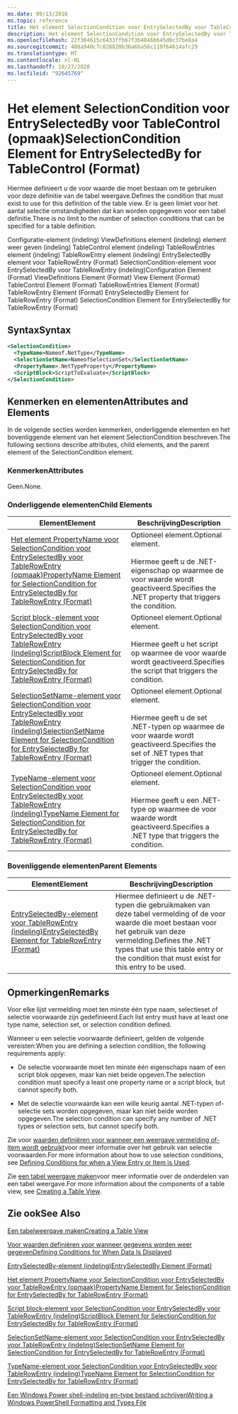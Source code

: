 ```yaml
---
ms.date: 09/13/2016
ms.topic: reference
title: Het element SelectionCondition voor EntrySelectedBy voor TableControl (opmaak)
description: Het element SelectionCondition voor EntrySelectedBy voor TableControl (opmaak)
ms.openlocfilehash: 22f304615c6433ffb67f3b4046b645d0c37be8a4
ms.sourcegitcommit: 488a940c7c828820b36a6ba56c119f64614afc29
ms.translationtype: MT
ms.contentlocale: nl-NL
ms.lasthandoff: 10/27/2020
ms.locfileid: "92645769"
---
```

# <a name="selectioncondition-element-for-entryselectedby-for-tablecontrol-format"></a><span data-ttu-id="54d36-103">Het element SelectionCondition voor EntrySelectedBy voor TableControl (opmaak)</span><span class="sxs-lookup"><span data-stu-id="54d36-103">SelectionCondition Element for EntrySelectedBy for TableControl (Format)</span></span>

<span data-ttu-id="54d36-104">Hiermee definieert u de voor waarde die moet bestaan om te gebruiken voor deze definitie van de tabel weergave.</span><span class="sxs-lookup"><span data-stu-id="54d36-104">Defines the condition that must exist to use for this definition of the table view.</span></span> <span data-ttu-id="54d36-105">Er is geen limiet voor het aantal selectie omstandigheden dat kan worden opgegeven voor een tabel definitie.</span><span class="sxs-lookup"><span data-stu-id="54d36-105">There is no limit to the number of selection conditions that can be specified for a table definition.</span></span>

<span data-ttu-id="54d36-106">Configuratie-element (indeling) ViewDefinitions element (indeling) element weer geven (indeling) TableControl element (indeling) TableRowEntries element (indeling) TableRowEntry element (indeling) EntrySelectedBy element voor TableRowEntry (Format) SelectionCondition-element voor EntrySelectedBy voor TableRowEntry (indeling)</span><span class="sxs-lookup"><span data-stu-id="54d36-106">Configuration Element (Format) ViewDefinitions Element (Format) View Element (Format) TableControl Element (Format) TableRowEntries Element (Format) TableRowEntry Element (Format) EntrySelectedBy Element for TableRowEntry (Format) SelectionCondition Element for EntrySelectedBy for TableRowEntry (Format)</span></span>

## <a name="syntax"></a><span data-ttu-id="54d36-107">Syntax</span><span class="sxs-lookup"><span data-stu-id="54d36-107">Syntax</span></span>

```xml
<SelectionCondition>
  <TypeName>Nameof.NetType</TypeName>
  <SelectionSetName>NameofSelectionSet</SelectionSetName>
  <PropertyName>.NetTypeProperty</PropertyName>
  <ScriptBlock>ScriptToEvaluate</ScriptBlock>
</SelectionCondition>
```

## <a name="attributes-and-elements"></a><span data-ttu-id="54d36-108">Kenmerken en elementen</span><span class="sxs-lookup"><span data-stu-id="54d36-108">Attributes and Elements</span></span>

<span data-ttu-id="54d36-109">In de volgende secties worden kenmerken, onderliggende elementen en het bovenliggende element van het element SelectionCondition beschreven.</span><span class="sxs-lookup"><span data-stu-id="54d36-109">The following sections describe attributes, child elements, and the parent element of the SelectionCondition element.</span></span>

### <a name="attributes"></a><span data-ttu-id="54d36-110">Kenmerken</span><span class="sxs-lookup"><span data-stu-id="54d36-110">Attributes</span></span>

<span data-ttu-id="54d36-111">Geen.</span><span class="sxs-lookup"><span data-stu-id="54d36-111">None.</span></span>

### <a name="child-elements"></a><span data-ttu-id="54d36-112">Onderliggende elementen</span><span class="sxs-lookup"><span data-stu-id="54d36-112">Child Elements</span></span>

|<span data-ttu-id="54d36-113">Element</span><span class="sxs-lookup"><span data-stu-id="54d36-113">Element</span></span>|<span data-ttu-id="54d36-114">Beschrijving</span><span class="sxs-lookup"><span data-stu-id="54d36-114">Description</span></span>|
|-------------|-----------------|
|[<span data-ttu-id="54d36-115">Het element PropertyName voor SelectionCondition voor EntrySelectedBy voor TableRowEntry (opmaak)</span><span class="sxs-lookup"><span data-stu-id="54d36-115">PropertyName Element for SelectionCondition for EntrySelectedBy for TableRowEntry (Format)</span></span>](./propertyname-element-for-selectioncondition-for-entryselectedby-for-tablerowentry-format.md)|<span data-ttu-id="54d36-116">Optioneel element.</span><span class="sxs-lookup"><span data-stu-id="54d36-116">Optional element.</span></span><br /><br /> <span data-ttu-id="54d36-117">Hiermee geeft u de .NET-eigenschap op waarmee de voor waarde wordt geactiveerd.</span><span class="sxs-lookup"><span data-stu-id="54d36-117">Specifies the .NET property that triggers the condition.</span></span>|
|[<span data-ttu-id="54d36-118">Script block-element voor SelectionCondition voor EntrySelectedBy voor TableRowEntry (indeling)</span><span class="sxs-lookup"><span data-stu-id="54d36-118">ScriptBlock Element for SelectionCondition for EntrySelectedBy for TableRowEntry (Format)</span></span>](./scriptblock-element-for-selectioncondition-for-entryselectedby-for-tablecontrol-format.md)|<span data-ttu-id="54d36-119">Optioneel element.</span><span class="sxs-lookup"><span data-stu-id="54d36-119">Optional element.</span></span><br /><br /> <span data-ttu-id="54d36-120">Hiermee geeft u het script op waarmee de voor waarde wordt geactiveerd.</span><span class="sxs-lookup"><span data-stu-id="54d36-120">Specifies the script that triggers the condition.</span></span>|
|[<span data-ttu-id="54d36-121">SelectionSetName-element voor SelectionCondition voor EntrySelectedBy voor TableRowEntry (indeling)</span><span class="sxs-lookup"><span data-stu-id="54d36-121">SelectionSetName Element for SelectionCondition for EntrySelectedBy for TableRowEntry (Format)</span></span>](./selectionsetname-element-for-selectioncondition-for-entryselectedby-for-tablecontrol-format.md)|<span data-ttu-id="54d36-122">Optioneel element.</span><span class="sxs-lookup"><span data-stu-id="54d36-122">Optional element.</span></span><br /><br /> <span data-ttu-id="54d36-123">Hiermee geeft u de set .NET-typen op waarmee de voor waarde wordt geactiveerd.</span><span class="sxs-lookup"><span data-stu-id="54d36-123">Specifies the set of .NET types that trigger the condition.</span></span>|
|[<span data-ttu-id="54d36-124">TypeName-element voor SelectionCondition voor EntrySelectedBy voor TableRowEntry (indeling)</span><span class="sxs-lookup"><span data-stu-id="54d36-124">TypeName Element for SelectionCondition for EntrySelectedBy for TableRowEntry (Format)</span></span>](./typename-element-for-selectioncondition-for-entryselectedby-for-tablecontrol-format.md)|<span data-ttu-id="54d36-125">Optioneel element.</span><span class="sxs-lookup"><span data-stu-id="54d36-125">Optional element.</span></span><br /><br /> <span data-ttu-id="54d36-126">Hiermee geeft u een .NET-type op waarmee de voor waarde wordt geactiveerd.</span><span class="sxs-lookup"><span data-stu-id="54d36-126">Specifies a .NET type that triggers the condition.</span></span>|

### <a name="parent-elements"></a><span data-ttu-id="54d36-127">Bovenliggende elementen</span><span class="sxs-lookup"><span data-stu-id="54d36-127">Parent Elements</span></span>

|<span data-ttu-id="54d36-128">Element</span><span class="sxs-lookup"><span data-stu-id="54d36-128">Element</span></span>|<span data-ttu-id="54d36-129">Beschrijving</span><span class="sxs-lookup"><span data-stu-id="54d36-129">Description</span></span>|
|-------------|-----------------|
|[<span data-ttu-id="54d36-130">EntrySelectedBy-element voor TableRowEntry (indeling)</span><span class="sxs-lookup"><span data-stu-id="54d36-130">EntrySelectedBy Element for TableRowEntry (Format)</span></span>](./entryselectedby-element-for-tablerowentry-for-tablecontrol-format.md)|<span data-ttu-id="54d36-131">Hiermee definieert u de .NET-typen die gebruikmaken van deze tabel vermelding of de voor waarde die moet bestaan voor het gebruik van deze vermelding.</span><span class="sxs-lookup"><span data-stu-id="54d36-131">Defines the .NET types that use this table entry or the condition that must exist for this entry to be used.</span></span>|

## <a name="remarks"></a><span data-ttu-id="54d36-132">Opmerkingen</span><span class="sxs-lookup"><span data-stu-id="54d36-132">Remarks</span></span>

<span data-ttu-id="54d36-133">Voor elke lijst vermelding moet ten minste één type naam, selectieset of selectie voorwaarde zijn gedefinieerd.</span><span class="sxs-lookup"><span data-stu-id="54d36-133">Each list entry must have at least one type name, selection set, or selection condition defined.</span></span>

<span data-ttu-id="54d36-134">Wanneer u een selectie voorwaarde definieert, gelden de volgende vereisten:</span><span class="sxs-lookup"><span data-stu-id="54d36-134">When you are defining a selection condition, the following requirements apply:</span></span>

- <span data-ttu-id="54d36-135">De selectie voorwaarde moet ten minste één eigenschaps naam of een script blok opgeven, maar kan niet beide opgeven.</span><span class="sxs-lookup"><span data-stu-id="54d36-135">The selection condition must specify a least one property name or a script block, but cannot specify both.</span></span>

- <span data-ttu-id="54d36-136">Met de selectie voorwaarde kan een wille keurig aantal .NET-typen of-selectie sets worden opgegeven, maar kan niet beide worden opgegeven.</span><span class="sxs-lookup"><span data-stu-id="54d36-136">The selection condition can specify any number of .NET types or selection sets, but cannot specify both.</span></span>

<span data-ttu-id="54d36-137">Zie voor [waarden definiëren voor wanneer een weergave vermelding of-item wordt gebruikt](./defining-conditions-for-displaying-data.md)voor meer informatie over het gebruik van selectie voorwaarden.</span><span class="sxs-lookup"><span data-stu-id="54d36-137">For more information about how to use selection conditions, see [Defining Conditions for when a View Entry or Item is Used](./defining-conditions-for-displaying-data.md).</span></span>

<span data-ttu-id="54d36-138">Zie [een tabel weergave maken](./creating-a-table-view.md)voor meer informatie over de onderdelen van een tabel weergave.</span><span class="sxs-lookup"><span data-stu-id="54d36-138">For more information about the components of a table view, see [Creating a Table View](./creating-a-table-view.md).</span></span>

## <a name="see-also"></a><span data-ttu-id="54d36-139">Zie ook</span><span class="sxs-lookup"><span data-stu-id="54d36-139">See Also</span></span>

[<span data-ttu-id="54d36-140">Een tabelweergave maken</span><span class="sxs-lookup"><span data-stu-id="54d36-140">Creating a Table View</span></span>](./creating-a-table-view.md)

[<span data-ttu-id="54d36-141">Voor waarden definiëren voor wanneer gegevens worden weer gegeven</span><span class="sxs-lookup"><span data-stu-id="54d36-141">Defining Conditions for When Data Is Displayed</span></span>](./defining-conditions-for-displaying-data.md)

[<span data-ttu-id="54d36-142">EntrySelectedBy-element (indeling)</span><span class="sxs-lookup"><span data-stu-id="54d36-142">EntrySelectedBy Element (Format)</span></span>](./entryselectedby-element-for-tablerowentry-for-tablecontrol-format.md)

[<span data-ttu-id="54d36-143">Het element PropertyName voor SelectionCondition voor EntrySelectedBy voor TableRowEntry (opmaak)</span><span class="sxs-lookup"><span data-stu-id="54d36-143">PropertyName Element for SelectionCondition for EntrySelectedBy for TableRowEntry (Format)</span></span>](./propertyname-element-for-selectioncondition-for-entryselectedby-for-tablerowentry-format.md)

[<span data-ttu-id="54d36-144">Script block-element voor SelectionCondition voor EntrySelectedBy voor TableRowEntry (indeling)</span><span class="sxs-lookup"><span data-stu-id="54d36-144">ScriptBlock Element for SelectionCondition for EntrySelectedBy for TableRowEntry (Format)</span></span>](./scriptblock-element-for-selectioncondition-for-entryselectedby-for-tablecontrol-format.md)

[<span data-ttu-id="54d36-145">SelectionSetName-element voor SelectionCondition voor EntrySelectedBy voor TableRowEntry (indeling)</span><span class="sxs-lookup"><span data-stu-id="54d36-145">SelectionSetName Element for SelectionCondition for EntrySelectedBy for TableRowEntry (Format)</span></span>](./selectionsetname-element-for-selectioncondition-for-entryselectedby-for-tablecontrol-format.md)

[<span data-ttu-id="54d36-146">TypeName-element voor SelectionCondition voor EntrySelectedBy voor TableRowEntry (indeling)</span><span class="sxs-lookup"><span data-stu-id="54d36-146">TypeName Element for SelectionCondition for EntrySelectedBy for TableRowEntry (Format)</span></span>](./typename-element-for-selectioncondition-for-entryselectedby-for-tablecontrol-format.md)

[<span data-ttu-id="54d36-147">Een Windows Power shell-indeling en-type bestand schrijven</span><span class="sxs-lookup"><span data-stu-id="54d36-147">Writing a Windows PowerShell Formatting and Types File</span></span>](./writing-a-powershell-formatting-file.md)
